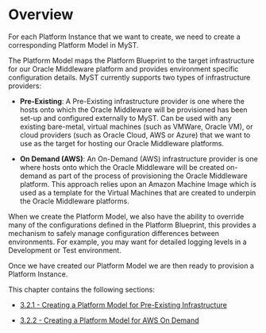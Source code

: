 # Overview

For each Platform Instance that we want to create, we need to create a corresponding Platform Model in MyST.

The Platform Model maps the Platform Blueprint to the target infrastructure for our Oracle Middleware platform and provides environment specific configuration details. MyST currently supports two types of infrastructure providers:

* **Pre-Existing**: A Pre-Existing infrastructure provider is one where the hosts onto which the Oracle Middleware will be provisioned has been set-up and configured externally to MyST. Can be used with any existing bare-metal, virtual machines (such as VMWare, Oracle VM), or cloud providers (such as Oracle Cloud, AWS or Azure) that we want to use as the target for hosting our Oracle Middleware platforms.

* **On Demand (AWS)**: An On-Demand (AWS) infrastructure provider is one where hosts onto which the Oracle Middleware will be created on-demand as part of the process of provisioning the Oracle Middleware platform. This approach relies upon an Amazon Machine Image which is used as a template for the Virtual Machines that are created to underpin the Oracle Middleware platforms.

When we create the Platform Model, we also have the ability to override many of the configurations defined in the Platform Blueprint, this provides a mechanism to safely manage configuration differences between environments. For example, you may want for detailed logging levels in a Development or Test environment.

Once we have created our Platform Model we are then ready to provision a Platform Instance.

This chapter contains the following sections:
* [3.2.1 - Creating a Platform Model for Pre-Existing Infrastructure](/part3/3.2.createPlatformModel/3.2.1.createPlatformModelPreExisting.md)

* [3.2.2 - Creating a Platform Model for AWS On Demand](/part3/3.2.createPlatformModel/3.2.2.createPlatformModelAwsOnDemand.md)









